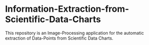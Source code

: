 # Information-Extraction-from-Scientific-Data-Charts
This repository is an Image-Processing application for the automatic extraction of Data-Points from Scientific Data Charts.

